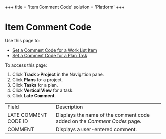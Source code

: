 +++
title = 'Item Comment Code'
solution = 'Platform'
+++

# Item Comment Code

<div class="use">

Use this page to:

  - [Set a Comment Code for a Work List
    Item](../Use_Cases/Set_a_Comment_Code_for_a_Work_List_Item.htm)
  - [Set a Comment Code for a Plan
    Task](../Use_Cases/Set_a_Comment_Code_for_a_Plan_Task.htm)

</div>

To access this page:

1.  Click <span style="font-weight: bold;">Track \>
    </span>**Project** in the Navigation pane.
2.  Click **Plans** for a project.
3.  Click **Tasks** for a plan.
4.  Click **Vertical View** for a task.
5.  Click **Late
Comment**.

|                      |                                                                          |
| -------------------- | ------------------------------------------------------------------------ |
| Field                | Description                                                              |
| LATE COMMENT CODE ID | Displays the name of the comment code added on the *Comment Codes* page. |
| COMMENT              | Displays a user-entered comment.                                         |
